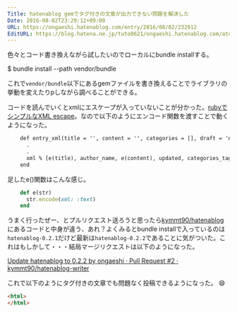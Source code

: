 ```yaml
---
Title: hatenablog gemでタグ付きの文章が出力できない問題を解決した
Date: 2016-08-02T23:29:12+09:00
URL: https://ongaeshi.hatenablog.com/entry/2016/08/02/232912
EditURL: https://blog.hatena.ne.jp/tuto0621/ongaeshi.hatenablog.com/atom/entry/10328749687177248970
---
```


色々とコード書き換えながら試したいのでローカルにbundle installする。

 $ bundle install --path vendor/bundle

これで`vendor/bundle`以下にあるgemファイルを書き換えることでライブラリの挙動を変えたりpしながら調べることができる。

コードを読んでいくとxmlにエスケープが入っていないことが分かった。[rubyでシンプルなXML escape](http://techracho.bpsinc.jp/baba/2013_04_18/8101)。なので以下のようにエンコード関数を渡すことで動くようになった。

```diff
    def entry_xml(title = '', content = '', categories = [], draft = 'no', updated = '', author_name = @user_id)
      .
      .
      xml % [e(title), author_name, e(content), updated, categories_tag, draft]
    end
```

足したe()関数はこんな感じ。

```ruby
    def e(str)
      str.encode(xml: :text)
    end
```

うまく行ったぜー、とプルリクエスト送ろうと思ったら[kymmt90/hatenablog](https://github.com/kymmt90/hatenablog)にあるコードと中身が違う、あれ？よくみるとbundle installで入っているのは`hatenablog-0.2.1`だけど最新は`hatenablog-0.2.2`であることに気がついた。これはもしかして・・・結局マージリクエストは以下のようになった。

[Update hatenablog to 0.2.2 by ongaeshi · Pull Request #2 · kymmt90/hatenablog-writer](https://github.com/kymmt90/hatenablog-writer/pull/2)

これで以下のようにタグ付きの文章でも問題なく投稿できるようになった。 :smile:

```html
<html>
</html>
```
